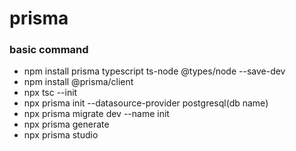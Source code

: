 # prisma

### basic command
- npm install prisma typescript ts-node @types/node --save-dev
- npm install @prisma/client
- npx tsc --init
- npx prisma init --datasource-provider postgresql(db name)
- npx prisma migrate dev --name init
- npx prisma generate
- npx prisma studio